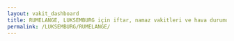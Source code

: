 ```yaml
---
layout: vakit_dashboard
title: RUMELANGE, LUKSEMBURG için iftar, namaz vakitleri ve hava durumu - ilçe/eyalet seç
permalink: /LUKSEMBURG/RUMELANGE/
---
```


<script type="text/javascript">
  var GLOBAL_COUNTRY = 'LUKSEMBURG';
  var GLOBAL_CITY = 'RUMELANGE';
  var GLOBAL_STATE = '';
  var lat = 72;
  var lon = 21;
</script>
